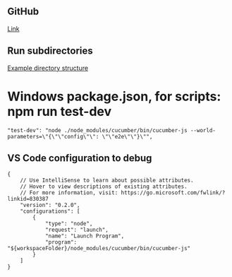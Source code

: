 ## GitHub
[Link](https://github.com/ronasher/bb-cucumber-js.git)

## Run subdirectories
[Example directory structure](https://makandracards.com/makandra/4971-how-to-organize-and-execute-cucumber-features-e-g-in-subdirectories)

# Windows package.json, for scripts:  npm run test-dev
```
"test-dev": "node ./node_modules/cucumber/bin/cucumber-js --world-parameters=\"{\"\"config\"\": \"\"e2e\"\"}\"",
```

## VS Code configuration to debug
```
{
    // Use IntelliSense to learn about possible attributes.
    // Hover to view descriptions of existing attributes.
    // For more information, visit: https://go.microsoft.com/fwlink/?linkid=830387
    "version": "0.2.0",
    "configurations": [
        {
            "type": "node",
            "request": "launch",
            "name": "Launch Program",
            "program": "${workspaceFolder}/node_modules/cucumber/bin/cucumber-js"
        }
    ]
}
```